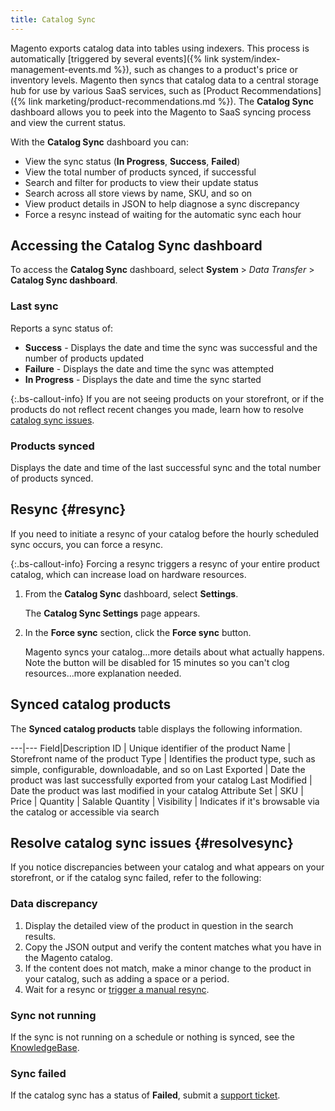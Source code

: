 ```yaml
---
title: Catalog Sync
---
```


Magento exports catalog data into tables using indexers. This process is automatically [triggered by several events]({% link system/index-management-events.md %}), such as changes to a product's price or inventory levels. Magento then syncs that catalog data to a central storage hub for use by various SaaS services, such as [Product Recommendations]({% link marketing/product-recommendations.md %}). The **Catalog Sync** dashboard allows you to peek into the Magento to SaaS syncing process and view the current status.

With the **Catalog Sync** dashboard you can:

-  View the sync status (**In Progress**, **Success**, **Failed**)
-  View the total number of products synced, if successful
-  Search and filter for products to view their update status
-  Search across all store views by name, SKU, and so on
-  View product details in JSON to help diagnose a sync discrepancy
-  Force a resync instead of waiting for the automatic sync each hour

## Accessing the Catalog Sync dashboard

To access the **Catalog Sync** dashboard, select **System** > _Data Transfer_ > **Catalog Sync dashboard**.

### Last sync

Reports a sync status of:

-  **Success** - Displays the date and time the sync was successful and the number of products updated
-  **Failure** - Displays the date and time the sync was attempted
-  **In Progress** - Displays the date and time the sync started

{:.bs-callout-info}
If you are not seeing products on your storefront, or if the products do not reflect recent changes you made, learn how to resolve [catalog sync issues](#resolvesync).

### Products synced

Displays the date and time of the last successful sync and the total number of products synced.

## Resync {#resync}

If you need to initiate a resync of your catalog before the hourly scheduled sync occurs, you can force a resync.

   {:.bs-callout-info}
   Forcing a resync triggers a resync of your entire product catalog, which can increase load on hardware resources.

1. From the **Catalog Sync** dashboard, select **Settings**.

   The **Catalog Sync Settings** page appears.

1. In the **Force sync** section, click the **Force sync** button.

   Magento syncs your catalog...more details about what actually happens. Note the button will be disabled for 15 minutes so you can't clog resources...more explanation needed.

## Synced catalog products

The **Synced catalog products** table displays the following information.

---|---
Field|Description
ID | Unique identifier of the product
Name | Storefront name of the product
Type | Identifies the product type, such as simple, configurable, downloadable, and so on
Last Exported | Date the product was last successfully exported from your catalog
Last Modified | Date the product was last modified in your catalog
Attribute Set | 
SKU |
Price |
Quantity | 
Salable Quantity | 
Visibility | Indicates if it's browsable via the catalog or accessible via search

## Resolve catalog sync issues {#resolvesync}

If you notice discrepancies between your catalog and what appears on your storefront, or if the catalog sync failed, refer to the following:

### Data discrepancy

1. Display the detailed view of the product in question in the search results.
1. Copy the JSON output and verify the content matches what you have in the Magento catalog.
1. If the content does not match, make a minor change to the product in your catalog, such as adding a space or a period.
1. Wait for a resync or [trigger a manual resync](#resync).

### Sync not running

If the sync is not running on a schedule or nothing is synced, see the [KnowledgeBase](https://support.magento.com/hc/en-us/articles/360042224851).

### Sync failed

If the catalog sync has a status of **Failed**, submit a [support ticket](https://support.magento.com/hc/en-us/articles/360019088251).
